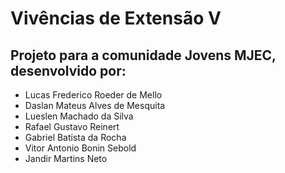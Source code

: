 # Vivências de Extensão V

## Projeto para a comunidade Jovens MJEC, desenvolvido por:
- Lucas Frederico Roeder de Mello
- Daslan Mateus Alves de Mesquita
- Lueslen Machado da Silva
- Rafael Gustavo Reinert
- Gabriel Batista da Rocha
- Vitor Antonio Bonin Sebold
- Jandir Martins Neto